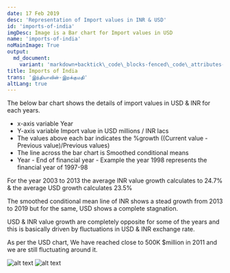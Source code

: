 ```yaml
---
date: 17 Feb 2019
desc: 'Representation of Import values in INR & USD'
id: 'imports-of-india'
imgDesc: Image is a Bar chart for Import values in USD
name: 'imports-of-india'
noMainImage: True
output:
  md_document:
    variant: 'markdown+backtick\_code\_blocks-fenced\_code\_attributes-header\_attributes'
title: Imports of India
trans: 'இந்தியாவின்-இறக்குமதி'
altLang: true
---
```


The below bar chart shows the details of import values in USD & INR for
each years.

-   x-axis variable Year
-   Y-axis variable Import value in USD millions / INR lacs
-   The values above each bar indicates the %growth ((Current value -
    Previous value)/Previous values)
-   The line across the bar chart is Smoothed conditional means
-   Year - End of financial year - Example the year 1998 represents the financial year of 1997-98

For the year 2003 to 2013 the average INR value growth calculates to
24.7% & the average USD growth calculates 23.5%

The smoothed conditional mean line of INR shows a stead growth from 2013
to 2019 but for the same, USD shows a complete stagnation.

USD & INR value growth are completely opposite for some of the years and
this is basically driven by fluctuations in USD & INR exchange rate.

As per the USD chart, We have reached close to 500K \$million in 2011
and we are still fluctuating around it.

<img src="/economics/imports-of-india/figure-markdown/imports-of-india-1.png" alt="alt text" class="blogs_image">
<img src="/economics/imports-of-india/figure-markdown/imports-of-india-2.png" alt="alt text" class="blogs_image">
<!-- ![](/economics/imports-of-india/figure-markdown/imports-of-india-1.png)![](/economics/imports-of-india/figure-markdown/imports-of-india-2.png) -->

<style>   
/* body{
font-family: 'Source Sans Pro', -apple-system, BlinkMacSystemFont, 'Segoe UI', Roboto, 'Helvetica Neue', Arial, sans-serif;
} */
</style>